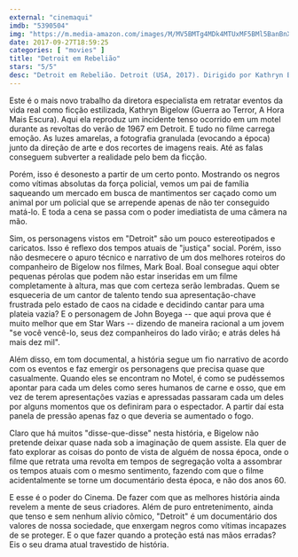 ```yaml
---
external: "cinemaqui"
imdb: "5390504"
img: "https://m.media-amazon.com/images/M/MV5BMTg4MDk4MTUxMF5BMl5BanBnXkFtZTgwNDE5NjA5MjI@._V1_SY150_CR0,0,101,150_.jpg"
date: 2017-09-27T18:59:25
categories: [ "movies" ]
title: "Detroit em Rebelião"
stars: "5/5"
desc: "Detroit em Rebelião. Detroit (USA, 2017). Dirigido por Kathryn Bigelow. Escrito por Mark Boal. Com John Boyega (Dismukes), Will Poulter (Krauss), Algee Smith (Larry), Jacob Latimore (Fred), Jason Mitchell (Carl), Hannah Murray (Julie), Jack Reynor (Demens), Kaitlyn Dever (Karen), Ben O'Toole (Flynn)."
---
```

Este é o mais novo trabalho da diretora especialista em retratar eventos da vida real como ficção estilizada, Kathryn Bigelow (Guerra ao Terror, A Hora Mais Escura). Aqui ela reproduz um incidente tenso ocorrido em um motel durante as revoltas do verão de 1967 em Detroit. E tudo no filme carrega emoção. As luzes amarelas, a fotografia granulada (evocando a época) junto da direção de arte e dos recortes de imagens reais. Até as falas conseguem subverter a realidade pelo bem da ficção.

Porém, isso é desonesto a partir de um certo ponto. Mostrando os negros como vítimas absolutas da força policial, vemos um pai de família saqueando um mercado em busca de mantimentos ser caçado como um animal por um policial que se arrepende apenas de não ter conseguido matá-lo. E toda a cena se passa com o poder imediatista de uma câmera na mão.

Sim, os personagens vistos em "Detroit" são um pouco estereotipados e caricatos. Isso é reflexo dos tempos atuais de "justiça" social. Porém, isso não desmecere o apuro técnico e narrativo de um dos melhores roteiros do companheiro de Bigelow nos filmes, Mark Boal. Boal consegue aqui obter pequenas pérolas que podem não estar inseridas em um filme completamente à altura, mas que com certeza serão lembradas. Quem se esqueceria de um cantor de talento tendo sua apresentação-chave frustrada pelo estado de caos na cidade e decidindo cantar para uma plateia vazia? E o personagem de John Boyega -- que aqui prova que é muito melhor que em Star Wars -- dizendo de maneira racional a um jovem "se você vencê-lo, seus dez companheiros do lado virão; e atrás deles há mais dez mil".

Além disso, em tom documental, a história segue um fio narrativo de acordo com os eventos e faz emergir os personagens que precisa quase que casualmente. Quando eles se encontram no Motel, é como se pudéssemos apontar para cada um deles como seres humanos de carne e osso, que em vez de terem apresentações vazias e apressadas passaram cada um deles por alguns momentos que os definiram para o espectador. A partir daí esta panela de pressão apenas faz o que deveria se aumentado o fogo.

Claro que há muitos "disse-que-disse" nesta história, e Bigelow não pretende deixar quase nada sob a imaginação de quem assiste. Ela quer de fato explorar as coisas do ponto de vista de alguém de nossa época, onde o filme que retrata uma revolta em tempos de segregação volta a assombrar os tempos atuais com o mesmo sentimento, fazendo com que o filme acidentalmente se torne um documentário desta época, e não dos anos 60.

E esse é o poder do Cinema. De fazer com que as melhores história ainda revelem a mente de seus criadores. Além de puro entretenimento, ainda que tenso e sem nenhum alívio cômico, "Detroit" é um documentário dos valores de nossa sociedade, que enxergam negros como vítimas incapazes de se proteger. E o que fazer quando a proteção está nas mãos erradas? Eis o seu drama atual travestido de história.
